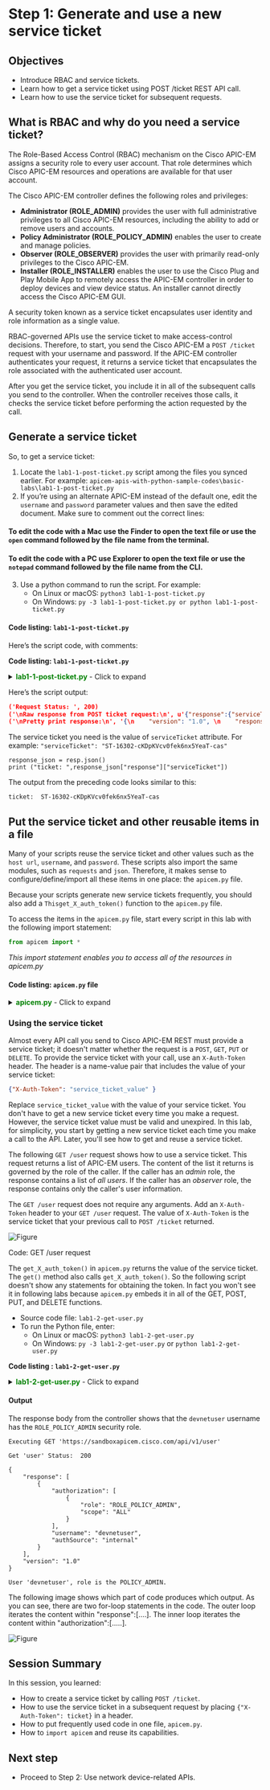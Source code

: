 # Step 1: Generate and use a new service ticket

## Objectives

* Introduce RBAC and service tickets.
* Learn how to get a service ticket using POST /ticket REST API call.
* Learn how to use the service ticket for subsequent requests.

## What is RBAC and why do you need a service ticket?

The Role-Based Access Control (RBAC) mechanism on the Cisco APIC-EM assigns a security role to every user account. That role determines which Cisco APIC-EM resources and operations are available for that user account.

The Cisco APIC-EM controller defines the following roles and privileges:

* **Administrator (ROLE_ADMIN)** provides the user with full administrative privileges to all Cisco APIC-EM resources, including the ability to add or remove users and accounts.
* **Policy Administrator (ROLE_POLICY_ADMIN)** enables the user to create and manage policies.
* **Observer (ROLE_OBSERVER)** provides the user with primarily read-only privileges to the Cisco APIC-EM.
* **Installer (ROLE_INSTALLER)** enables the user to use the Cisco Plug and Play Mobile App to remotely access the APIC-EM controller in order to deploy devices and view device status. An installer cannot directly access the Cisco APIC-EM GUI.

A security token known as a service ticket encapsulates user identity and role information as a single value.

RBAC-governed APIs use the service ticket to make access-control decisions. Therefore, to start, you send the Cisco APIC-EM a `POST /ticket` request with your username and password. If the APIC-EM controller authenticates your request, it returns a service ticket that encapsulates the role associated with the authenticated user account.

After you get the service ticket, you include it in all of the subsequent calls you send to the controller. When the controller receives those calls, it checks the service ticket before performing the action requested by the call.

## Generate a service ticket

So, to get a service ticket:

1. Locate the `lab1-1-post-ticket.py` script among the files you synced earlier. For example: `apicem-apis-with-python-sample-codes\basic-labs\lab1-1-post-ticket.py`
2. If you’re using an alternate APIC-EM instead of the default one, edit the `username` and `password` parameter values and then save the edited document. Make sure to comment out the correct lines:
#### To edit the code with a Mac use the Finder to open the text file or use the `open` command followed by the file name from the terminal.
#### To edit the code with a PC use Explorer to open the text file or use the `notepad` command followed by the file name from the CLI.
3. Use a python command to run the script. For example:
    * On Linux or macOS: `python3 lab1-1-post-ticket.py`
    * On Windows: `py -3 lab1-1-post-ticket.py or python lab1-1-post-ticket.py`

#### Code listing: `lab1-1-post-ticket.py`

Here’s the script code, with comments:

**Code listing: `lab1-1-post-ticket.py`**

<details>
<summary><font color='green'><b>lab1-1-post-ticket.py</b></font> - Click to expand</summary>

<pre><code>
"""
This script retrieves an authentication token from APIC-EM and prints out its value
It is standalone, without dependencies.
"""

import requests   # Use Python "requests" module to do HTTP GET query
import json       # Import JSON encoder and decode module

requests.packages.urllib3.disable_warnings() # Disable warnings

# APIC-EM IP, modify these parameters if you are using your APIC-EM
apicem_ip = "sandboxapicem.cisco.com"
username = "devnetuser"
password = "Cisco123!"
version = "v1"

# JSONhttps://sandboxapicem.cisco.com/ input
r_json = {
    "username": username,
    "password": password
}

# POST ticket API URL
post_url = "https://"+apicem_ip+"/api/"+version+"/ticket"

# All APIC-EM REST API request and response content type is JSON.
headers = {'content-type': 'application/json'}

# Make request and get response - "resp" is the response of this request
resp = requests.post(post_url, json.dumps(r_json), headers=headers,verify=False)
print ("Request Status: ",resp.status_code)

# Get the json-encoded content from response
response_json = resp.json()
print ("\nRaw response from POST ticket request:\n",resp.text)
# Not that easy to read the raw response, so try the formatted print out

# Pretty print the raw response
print ("\nPretty print response:\n",json.dumps(response_json,indent=4))

</code></pre>

</details>


Here’s the script output:

```json
('Request Status: ', 200)
('\nRaw response from POST ticket request:\n', u'{"response":{"serviceTicket":"ST-16302-cKDpKVcv0fek6nx5YeaT-cas","idleTimeout":1800,"sessionTimeout":21600},"version":"1.0"}')
('\nPretty print response:\n', '{\n    "version": "1.0", \n    "response": {\n        "idleTimeout": 1800, \n        "sessionTimeout": 21600, \n        "serviceTicket": "ST-16302-cKDpKVcv0fek6nx5YeaT-cas"\n    }\n}')
```

The service ticket you need is the value of `serviceTicket` attribute. For example:
`"serviceTicket": "ST-16302-cKDpKVcv0fek6nx5YeaT-cas"`


```
response_json = resp.json()
print ("ticket: ",response_json["response"]["serviceTicket"])
```

The output from the preceding code looks similar to this:

`ticket:  ST-16302-cKDpKVcv0fek6nx5YeaT-cas`

## Put the service ticket and other reusable items in a file

Many of your scripts reuse the service ticket and other values such as the `host url`, `username`, and `password`. These scripts also import the same modules, such as `requests` and `json`. Therefore, it makes sense to configure/define/import all these items in one place: the `apicem.py` file.

Because your scripts generate new service tickets frequently, you should also add a `Thisget_X_auth_token()` function to the `apicem.py` file.

To access the items in the `apicem.py` file, start every script in this lab with the following import statement:

```python
from apicem import *
```

*This import statement enables you to access all of the resources in apicem.py*

#### Code listing: `apicem.py` file <br>

<details>
<summary><font color='green'><b>apicem.py</b></font> - Click to expand</summary>

<pre><code>
"""
This script provides a function to get APIC-EM authentication token
and functions to make APIC-EM REST APIs request.
All required modules are imported by this script. So, use another script to import this script.
"""
import requests   # Use the Python external "requests" module for HTTP queries
import json
import sys

# All APIC-EM configuration is in apicem_config.py
import apicem_config  # APIC-EM IP is assigned in apicem_config.py
from tabulate import tabulate # Pretty-print tabular data in Python

# It's used to get rid of certificate warning messages when using Python 3.
# For more information, refer to: https://urllib3.readthedocs.org/en/latest/security.html
requests.packages.urllib3.disable_warnings() # Disable warning message

def get_X_auth_token(ip=apicem_config.APICEM_IP,ver=apicem_config.VERSION,uname=apicem_config.USERNAME,pword=apicem_config.PASSWORD):
    """
    This function returns a new service ticket.
    Passing ip, version, username and password when used as standalone function
    to overwrite the configuration shown.

    Parameters
    ----------
    ip (str): apic-em routable DNS address or ip
    ver (str): apic-em version
    uname (str): user name to authenticate with
    pword (str): password to authenticate with

    Return:
    ----------
    str: APIC-EM authentication token
    """

    # JSON input for the post ticket API request
    r_json = {
    "username": uname,
    "password": pword
    }
    # The URL for the post ticket API request
    post_url = "https://"+ip+"/api/"+ver+"/ticket"
    # All APIC-EM REST API query and response content type is JSON
    headers = {'content-type': 'application/json'}
    # POST request and response
    try:
        r = requests.post(post_url, data = json.dumps(r_json), headers=headers,verify=False)
        # Remove '#' to print out response
        # print (r.text)

        # return service ticket
        return r.json()["response"]["serviceTicket"]
    except:
        # Something wrong, cannot get service ticket
        print ("Status: %s"%r.status_code)
        print ("Response: %s"%r.text)
        sys.exit ()

def get(ip=apicem_config.APICEM_IP,ver=apicem_config.VERSION,uname=apicem_config.USERNAME,pword=apicem_config.PASSWORD,api='',params=''):
    """
    To simplify requests.get with default configuration.Return is the same as requests.get

    Parameters
    ----------
    ip (str): apic-em routable DNS address or ip
    ver (str): apic-em version
    uname (str): user name to authenticate with
    pword (str): password to authenticate with
    api (str): apic-em api without prefix
    params (str): optional parameter for GET request

    Return:
    -------
    object: an instance of the Response object(of requests module)
    """
    ticket = get_X_auth_token(ip,ver,uname,pword)
    headers = {"X-Auth-Token": ticket}
    url = "https://"+ip+"/api/"+ver+"/"+api
    print ("\nExecuting GET '%s'\n"%url)
    try:
    # The request and response of "GET" request
        resp= requests.get(url,headers=headers,params=params,verify = False)
        print ("GET '%s' Status: "%api,resp.status_code,'\n') # This is the http request status
        return(resp)
    except:
       print ("Something wrong with GET /",api)
       sys.exit()

def post(ip=apicem_config.APICEM_IP,ver=apicem_config.VERSION,uname=apicem_config.USERNAME,pword=apicem_config.PASSWORD,api='',data=''):
    """
    To simplify requests.post with default configuration. Return is the same as requests.post

    Parameters
    ----------
    ip (str): apic-em routable DNS address or ip
    ver (str): apic-em version
    uname (str): user name to authenticate with
    pword (str): password to authenticate with
    api (str): apic-em api without prefix
    data (JSON): JSON object

    Return:
    -------
    object: an instance of the Response object(of requests module)
    """
    ticket = get_X_auth_token(ip,ver,uname,pword)
    headers = {"content-type" : "application/json","X-Auth-Token": ticket}
    url = "https://"+ip+"/api/"+ver+"/"+api
    print ("\nExecuting POST '%s'\n"%url)
    try:
    # The request and response of "POST" request
        resp= requests.post(url,json.dumps(data),headers=headers,verify = False)
        print ("POST '%s' Status: "%api,resp.status_code,'\n') # This is the http request status
        return(resp)
    except:
       print ("Something wrong with POST /",api)
       sys.exit()

def put(ip=apicem_config.APICEM_IP,ver=apicem_config.VERSION,uname=apicem_config.USERNAME,pword=apicem_config.PASSWORD,api='',data=''):
    """
    To simplify requests.put with default configuration.Return is the same as requests.put

    Parameters
    ----------
    ip (str): apic-em routable DNS address or ip
    version (str): apic-em version
    username (str): user name to authenticate with
    password (str): password to authenticate with
    api (str): apic-em api without prefix
    data (JSON): JSON object

    Return:
    -------
    object: an instance of the Response object(of requests module)
    """
    ticket = get_X_auth_token(ip,ver,uname,pword)
    headers = {"content-type" : "application/json","X-Auth-Token": ticket}
    url = "https://"+ip+"/api/"+ver+"/"+api
    print ("\nExecuting PUT '%s'\n"%url)
    try:
    # The request and response of "PUT" request
        resp= requests.put(url,json.dumps(data),headers=headers,verify = False)
        print ("PUT '%s' Status: "%api,resp.status_code,'\n') # This is the http request status
        return(resp)
    except:
       print ("Something wrong with PUT /",api)
       sys.exit()

def delete(ip=apicem_config.APICEM_IP,ver=apicem_config.VERSION,uname=apicem_config.USERNAME,pword=apicem_config.PASSWORD,api='',params=''):
    """
    To simplify requests.delete with default configuration.Return is the same as requests.delete

    Parameters
    ----------
    ip (str): apic-em routable DNS address or ip
    ver (str): apic-em version
    uname (str): user name to authenticate with
    pword (str): password to authenticate with
    api (str): apic-em api without prefix
    params (str): optional parameter for DELETE request

    Return:
    -------
    object: an instance of the Response object(of requests module)
    """
    ticket = get_X_auth_token(ip,ver,uname,pword)
    headers = {"content-type" : "application/json","X-Auth-Token": ticket}
    url = "https://"+ip+"/api/"+ver+"/"+api
    print ("\nExecuting DELETE '%s'\n"%url)
    try:
    # The request and response of "DELETE" request
        resp= requests.delete(url,headers=headers,params=params,verify = False)
        print ("DELETE '%s' Status: "%api,resp.status_code,'\n') # This is the http request status
        return(resp)
    except:
       print ("Something wrong with DELETE /",api)
</code></pre>

</details>

### Using the service ticket

Almost every API call you send to Cisco APIC-EM REST must provide a service ticket; it doesn't matter whether the request is a `POST`, `GET`, `PUT` or `DELETE`. To provide the service ticket with your call, use an `X-Auth-Token` header. The header is a name-value pair that includes the value of your service ticket:

```json
{"X-Auth-Token": "service_ticket_value" }
```

Replace `service_ticket_value` with the value of your service ticket. You don't have to get a new service ticket every time you make a request. However, the service ticket value must be valid and unexpired. In this lab, for simplicity, you start by getting a new service ticket each time you make a call to the API. Later, you'll see how to get and reuse a service ticket.

The following `GET /user` request shows how to use a service ticket. This request returns a list of APIC-EM users. The content of the list it returns is governed by the role of the caller. If the caller has an *admin* role, the response contains a list of *all users*. If the caller has an *observer* role, the response contains only the caller's user information.

The `GET /user` request does not require any arguments. Add an `X-Auth-Token` header to your `GET /user` request. The value of `X-Auth-Token` is the service ticket that your previous call to `POST /ticket` returned.

![Figure](assets/images/header.jpg)

Code: GET /user request

The `get_X_auth_token()` in `apicem.py` returns the value of the service ticket. The `get()` method also calls `get_X_auth_token()`. So the following script doesn't show any statements for obtaining the token. In fact you won't see it in following labs because `apicem.py` embeds it in all of the GET, POST, PUT, and DELETE functions.


*  Source code file: `lab1-2-get-user.py`
*  To run the Python file, enter:
    * On Linux or macOS:  `python3 lab1-2-get-user.py`
    * On Windows: `py -3 lab1-2-get-user.py` or `python lab1-2-get-user.py`

**Code listing : `lab1-2-get-user.py`**

<details>
<summary><font color='green'><b>lab1-2-get-user.py</b></font> - Click to expand</summary>

<pre><code>
"""
Script name: lab1-2-get-user.py
Get all APIC-EM users with their roles
"""

from apicem import *


# Controller ip, username and password are defined in apicem_config.py
# The get() function is defined in apicem.py
# Get token function is called in get() function
try:
    resp= get(api="user")
    response_json = resp.json() # Get the json-encoded content from response
    print (json.dumps(response_json,indent=4),'\n') # Convert "response_json" object to a JSON formatted string and print it out
except:
    print ("Something wrong with GET /user request")
    sys.exit()

# Parsing raw response to list out all users and their role
for item in response_json["response"]:
    for item1 in item["authorization"]:
        print ("User \'%s\', role is the %s."%(item["username"],(item1["role"])[5:]))

# [5:] = skip first 5 characters of string item1["role"]

</code></pre>
</details>


#### Output

The response body from the controller shows that the `devnetuser` username has the `ROLE_POLICY_ADMIN` security role.

```
Executing GET 'https://sandboxapicem.cisco.com/api/v1/user'

Get 'user' Status:  200

{
    "response": [
        {
            "authorization": [
                {
                    "role": "ROLE_POLICY_ADMIN",
                    "scope": "ALL"
                }
            ],
            "username": "devnetuser",
            "authSource": "internal"
        }
    ],
    "version": "1.0"
}

User 'devnetuser', role is the POLICY_ADMIN.
```

The following image shows which part of code produces which output. As you can see, there are two for-loop statements in the code. The outer loop iterates the content within "response":[....]. The inner loop iterates the content within "authorization":[.....].

![Figure](assets/images/get_user.jpg)

## Session Summary
In this session, you learned:

* How to create a service ticket by calling `POST /ticket`.
* How to use the service ticket in a subsequent request by placing `{"X-Auth-Token": ticket}` in a header.
* How to put frequently used code in one file, `apicem.py`.
* How to `import apicem` and reuse its capabilities.

## Next step
* Proceed to Step 2: Use network device-related APIs.
